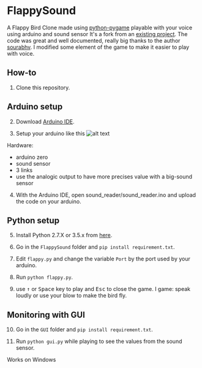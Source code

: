 FlappySound
===============

A Flappy Bird Clone made using [python-pygame][1] playable with your voice using arduino and sound sensor
It's a fork from an [existing project](https://github.com/sourabhv/FlappyBirdClone.git).
The code was great and well documented, really big thanks to the author [sourabhv](https://github.com/sourabhv).
I modified some element of the game to make it easier to play with voice.

How-to
------

1. Clone this repository.

Arduino setup
-----

2. Download [Arduino IDE](https://www.arduino.cc/en/Main/OldSoftwareReleases).

3. Setup your arduino like this 
![alt text](https://github.com/JulesVautier/SensorsClasses/blob/master/FinalProject/Presentation/montage_schema_bb.png)

 Hardware:
- arduino zero
- sound sensor
- 3 links
- use the analogic output to have more precises value with a big-sound sensor

4. With the Arduino IDE, open sound_reader/sound_reader.ino and upload the code on your arduino.

Python setup
-----
5. Install Python 2.7.X or 3.5.x from [here](https://www.python.org/download/releases/).

6. Go in the `FlappySound` folder and `pip install requirement.txt`.

7. Edit `flappy.py` and change the variable `Port` by the port used by your arduino.

8. Run `python flappy.py`.

9. use <kbd>&uarr;</kbd> or <kbd>Space</kbd> key to play and <kbd>Esc</kbd> to close the game.
I game: speak loudly or use your blow to make the bird fly.

Monitoring with GUI
----
10. Go in the `GUI` folder and `pip install requirement.txt`.

11. Run `python gui.py` while playing to see the values from the sound sensor.

Works on Windows


[1]: http://www.pygame.org
